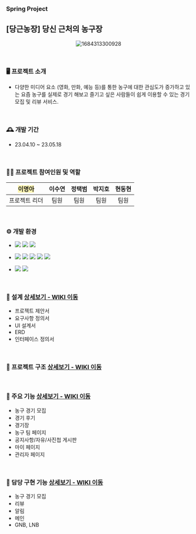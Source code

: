 
<div>
  
### Spring Project 

## [당근농장] 당신 근처의 농구장
<div align="center" cursor="default">

  ![1684313300928](https://github.com/leemyunga/CarrotFarm/assets/104979981/0db70063-4eaf-49fb-9fdf-b4e2ef6d258a)

</div>
<br/>



### 🖥️ 프로젝트 소개
* 다양한 미디어 요소 (영화, 만화, 예능 등)를 통한 농구에 대한 관심도가 증가하고 있는 요즘 농구를 실제로 경기 해보고 즐기고 싶은 사람들이 쉽게 이용할 수 있는 경기 모집 및 리뷰 서비스. 

<br/>

### 🕰️ 개발 기간
* 23.04.10 ~ 23.05.18

<br/>

### ⛹🏻 프로젝트 참여인원 및 역할
| <span style="background-color:#fff5b1">이명아</span> | 이수연 | 정택범 | 박지호 | 현동현 | 
|:----:| :----: |:----:| :----: |:----:|
| 프로젝트 리더 | 팀원 |팀원  |팀원  |팀원  |
<br/>

### ⚙️ 개발 환경
* <img src="https://img.shields.io/badge/JAVA-007396?style=for-the-badge&logo=java&logoColor=white"> <img src="https://img.shields.io/badge/Spring-6DB33F?style=for-the-badge&logo=Spring&logoColor=white"> <img src="https://img.shields.io/badge/mariaDB-003545?style=for-the-badge&logo=mariaDB&logoColor=white">

* <img src="https://img.shields.io/badge/javascript-F7DF1E?style=for-the-badge&logo=javascript&logoColor=black"> <img src="https://img.shields.io/badge/jquery-0769AD?style=for-the-badge&logo=jquery&logoColor=white"> <img src="https://img.shields.io/badge/html-E34F26?style=for-the-badge&logo=html5&logoColor=white"> <img src="https://img.shields.io/badge/css-1572B6?style=for-the-badge&logo=css3&logoColor=white"> <img src="https://img.shields.io/badge/bootstrap-7952B3?style=for-the-badge&logo=bootstrap&logoColor=white">
 
* <img src="https://img.shields.io/badge/github-181717?style=for-the-badge&logo=github&logoColor=white"> <img src="https://img.shields.io/badge/apache tomcat-F8DC75?style=for-the-badge&logo=apachetomcat&logoColor=white">
     
<br/>

### 📑 설계     <a href="/leemyunga/CarrotFarm/wiki/design" >상세보기 - WIKI 이동</a>
* 프로젝트 제안서
* 요구사항 정의서
* UI 설계서
* ERD
* 인터페이스 정의서
<br/>

### 🌳 프로젝트 구조     <a href="/leemyunga/CarrotFarm/wiki/Structure" >상세보기 - WIKI 이동</a>

<br/>

### 📌 주요 기능     <a href="/leemyunga/CarrotFarm/wiki/MainService" >상세보기 - WIKI 이동</a>
*  농구 경기 모집
*  경기 후기
*  경기장
*  농구 팀 페이지
*  공지사항/자유/사진첩 게시판
*  마이 페이지
*  관리자 페이지

<br/>

### 📌 담당 구현 기능     <a href="/leemyunga/CarrotFarm/wiki/MyService" >상세보기 - WIKI 이동</a>
*  농구 경기 모집
*  리뷰 
*  알림
*  메인
*  GNB, LNB


